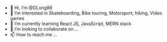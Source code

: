 - 👋 Hi, I’m @DLong86
- 👀 I’m interested in Skateboarding, Bike touring, Motorsport, hiking, Video games
- 🌱 I’m currently learning React JS, JavaScript, MERN stack 
- 💞️ I’m looking to collaborate on ...
- 📫 How to reach me ...

<!---
DLong86/DLong86 is a ✨ special ✨ repository because its `README.md` (this file) appears on your GitHub profile.
You can click the Preview link to take a look at your changes.
--->
